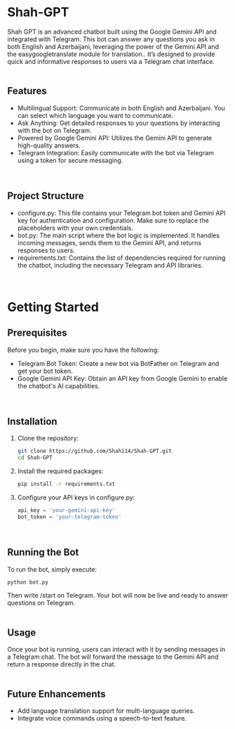 # Shah-GPT
Shah GPT is an advanced chatbot built using the Google Gemini API and integrated with Telegram. This bot can answer any questions you ask in both English and Azerbaijani, leveraging the power of the Gemini API and the easygoogletranslate module for translation.. It’s designed to provide quick and informative responses to users via a Telegram chat interface. <br/>
<br/>

## Features
* Multilingual Support: Communicate in both English and Azerbaijani. You can select which language you want to communicate.
* Ask Anything: Get detailed responses to your questions by interacting with the bot on Telegram.
* Powered by Google Gemini API: Utilizes the Gemini API to generate high-quality answers.
* Telegram Integration: Easily communicate with the bot via Telegram using a token for secure messaging. <br/>
<br/>

## Project Structure
* configure.py: This file contains your Telegram bot token and Gemini API key for authentication and configuration. Make sure to replace the placeholders with your own credentials.
* bot.py: The main script where the bot logic is implemented. It handles incoming messages, sends them to the Gemini API, and returns responses to users.
* requirements.txt: Contains the list of dependencies required for running the chatbot, including the necessary Telegram and API libraries. <br/>
<br/>

# Getting Started
## Prerequisites
Before you begin, make sure you have the following: <br/>
* Telegram Bot Token: Create a new bot via BotFather on Telegram and get your bot token.
* Google Gemini API Key: Obtain an API key from Google Gemini to enable the chatbot's AI capabilities. <br/>
<br/>

## Installation
1. Clone the repository:
   
   ```bash
   git clone https://github.com/Shah114/Shah-GPT.git
   cd Shah-GPT
   ```
3. Install the required packages:
   
   ```bash
   pip install -r requirements.txt
   ```
4. Configure your API keys in configure.py:
   
   ```python
   api_key = 'your-gemini-api-key'
   bot_token = 'your-telegram-token'
   ```
<br/>

## Running the Bot
To run the bot, simply execute: <br/>

```bash
python bot.py
```
Then write /start on Telegram. Your bot will now be live and ready to answer questions on Telegram. <br/>
<br/>

## Usage
Once your bot is running, users can interact with it by sending messages in a Telegram chat. The bot will forward the message to the Gemini API and return a response directly in the chat. <br/>
<br/>

## Future Enhancements
* Add language translation support for multi-language queries.
* Integrate voice commands using a speech-to-text feature.

